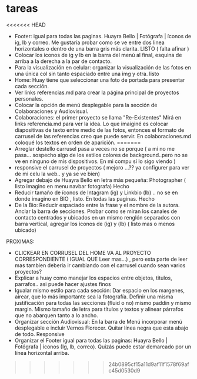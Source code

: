 # tareas

<<<<<<< HEAD
- Footer: igual para todas las paginas. Huayra Bello | Fotógrafa | íconos de ig, lb y correo. Me gustaría probar como se ve entre dos linea horizontales o dentro de una barra gris más clarita. LISTO ( falta afinar )
- Colocar los iconos de ig y lb en la barra del menú al final, esquina de arriba a la derecha a la par de contacto.
- Para la visualización en celular: organizar la visualización de las fotos en una única col sin tanto espaciado entre una img y otra. listo
- Home: Huay tiene que seleccionar una foto de portada para presentar cada sección.
- Ver links referencias.md para crear la página principal de proyectos personales.
- Colocar la opción de menú desplegable para la sección de Colaboraciones y Audiovisual.
- Colaboraciones: el primer proyecto se llama "Re-Existentes" Mirá en links referencia.md para ver la idea. Lo que imaiginé es colocar diapositivas de texto entre medio de las fotos, entonces el formato de carrusel de las referencias creo que puede servir. En colaboraciones.md coloqué los textos en orden de aparición.
=======
- Arreglar destello carrusel pasa a veces no se porque ( a mi no me pasa... sospecho algo de los estilos colores de background..pero no se ve en ninguno de mis dispositivos. En mi compu sí lo sigo viendo )
- responsive el carrusel de proyectos ( mejoro ...?? ya configurer para ver de mi celu la web.. y ya se ve bien)
- Agregar debajo de Huayra Bello en letra más pequeña: Photographer ( listo imagino en menu navbar fotografa) Hecho
- Reducir tamaño de íconos de Intagram (ig) y Linkbio (lb) .. no se en donde imagino en BIO , listo. En todas las paginas. Hecho
- De la Bio: Reducir espaciado entre la frase y el nombre de la autora. Anclar la barra de secciones. Probar como se miran los canales de contacto centrados y ubicados en un mismo renglón separados con barra vertical, agregar los iconos de (ig) y (lb) ( listo mas o menos ubicado)

PROXIMAS:

- CLICKEAR EN CORRUSEL DEL HOME VA AL PROYECTO CORRESPONDIENTE ( IGUAL QUE Leer mas...) , pero esta parte de leer mas tambien deberia ir cambiando con el carrusel cuando sean varios proyectos?
- Explicar a huay como manejar los espacios entre objetos, titulos, parrafos.. asi puede hacer ajustes finos
- Igualar mismo estilo para cada sección: Dar espacio en los margenes, airear, que lo más importante sea la fotografía. Definir una misma justificación para todas las secciones (fluid o no) mismo paddin y mismo margin. Mismo tamaño de letra para títulos y textos y alinear párrafos que no abarquen tanto a lo ancho.
- Organizar sección Audiovisual: En la barra de Menú incorporar menú desplegable e incluir Vernos Florecer. Quitar línea negra que esta abajo de todo. Responsive
- Organizar el Footer igual para todas las paginas:
  Huayra Bello | Fotógrafa | íconos (Ig, lb, correo). Quizás puede estar demarcado por un línea horizontal arriba.
>>>>>>> 24b0895cf15a11d9af11f1578f69afc45d0530d9
